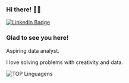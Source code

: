 ### Hi there! 👋🏻

[![Linkedin Badge](https://img.shields.io/badge/-LinkedIn-0e76a8?style=flat-square&logo=Linkedin&logoColor=white)](https://www.linkedin.com/in/joaosuhett/)


### Glad to see you here!

Aspiring data analyst. 

I love solving problems with creativity and data.


![TOP Linguagens](https://github-readme-stats.vercel.app/api/top-langs/?carvalhojm=UTILIZADOR&layout=compact&theme=dracula)